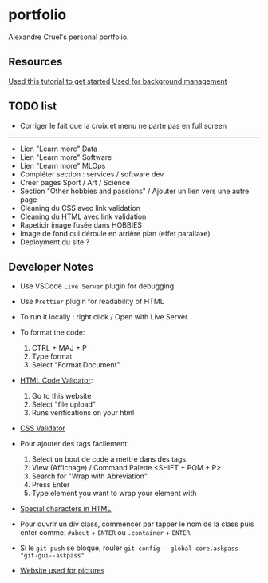 # portfolio

Alexandre Cruel's personal portfolio.

## Resources

[Used this tutorial to get started](https://www.youtube.com/watch?v=qz0aGYrrlhU)
[Used for background management](https://www.codeur.com/tuto/css/effet-parallaxe-css/#:~:text=L'effet%20de%20parallaxe%20en,'exploration%20de%20l'utilisateur.)

## TODO list

- Corriger le fait que la croix et menu ne parte pas en full screen 
-----------------------------
- Lien "Learn more" Data 
- Lien "Learn more" Software
- Lien "Learn more" MLOps
- Compléter section : services / software dev 
- Créer pages Sport / Art / Science
- Section "Other hobbies and passions" / Ajouter un lien vers une autre page 
- Cleaning du CSS avec link validation
- Cleaning du HTML avec link validation
- Rapeticir image fusée dans HOBBIES
- Image de fond qui déroule en arrière plan (effet parallaxe)
- Deployment du site ? 


## Developer Notes

- Use VSCode `Live Server` plugin for debugging
- Use `Prettier` plugin for readability of HTML

- To run it locally : right click / Open with Live Server.

- To format the code:

  1. CTRL + MAJ + P
  2. Type format
  3. Select "Format Document"

- [HTML Code Validator](https://validator.w3.org/):

  1. Go to this website
  2. Select "file upload"
  3. Runs verifications on your html

- [CSS Validator](https://jigsaw.w3.org/css-validator/)

- Pour ajouter des tags facilement:

  1. Select un bout de code à mettre dans des tags.
  2. View (Affichage) / Command Palette <SHIFT + POM + P>
  3. Search for "Wrap with Abreviation"
  4. Press Enter
  5. Type element you want to wrap your element with

- [Special characters in HTML](https://www.w3schools.com/html/html_entities.asp)

- Pour ouvrir un div class, commencer par tapper le nom de la class puis enter comme:  `#about` + `ENTER` ou `.container` + `ENTER`.

- Si le `git push` se bloque, rouler `git config --global core.askpass "git-gui--askpass"`

- [Website used for pictures](https://unsplash.com/s/photos/portfolio)
